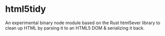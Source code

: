 # html5tidy
An experimental binary node module based on the Rust html5ever library to clean up HTML by parsing it to an HTML5 DOM &amp; serializing it back. 

